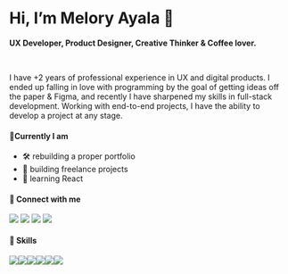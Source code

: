 <h1>Hi, I’m Melory Ayala 👋</h1>

<p><b>UX Developer, Product Designer, Creative Thinker & Coffee lover.</b></p>
<br>


<p>I have +2 years of professional experience in UX and digital products. 
  I ended up falling in love with programming by the goal of getting ideas off the paper & Figma, and recently I have sharpened my skills in full-stack development. 
  Working with end-to-end projects, I have the ability to develop a project at any stage.
<br>
 
<h4>🎯Currently I am</h4>

- 🛠️ rebuilding a proper portfolio
- 🚀 building freelance projects
- 💞️ learning React


<h4>🔌 Connect with me</h4>

[<img src="https://img.shields.io/badge/Gmail-D14836?style=for-the-badge&logo=gmail&logoColor=white" />](mailto:melory.ayala@gamil.com)
[<img src="https://img.shields.io/badge/LinkedIn-0077B5?style=for-the-badge&logo=linkedin&logoColor=white" />](https://www.linkedin.com/in/melory-ayala/)
[<img src="https://img.shields.io/badge/Figma-F24E1E?style=for-the-badge&logo=figma&logoColor=white" />](https://www.figma.com/@meloryayala/)
[<img src="https://img.shields.io/badge/Medium-12100E?style=for-the-badge&logo=medium&logoColor=white" />](https://meloryayala.medium.com/)  

<h4>🧠 Skills</h4>
<div style= "display: flex">
<img src="https://img.shields.io/badge/HTML-239120?style=for-the-badge&logo=html5&logoColor=white" style="displays:inline"/>
<img src="https://img.shields.io/badge/CSS3-1572B6?style=for-the-badge&logo=css3&logoColor=white">
<img src="https://img.shields.io/badge/JavaScript-F7DF1E?style=for-the-badge&logo=javascript&logoColor=black">
<img src="https://img.shields.io/badge/Figma-F24E1E?style=for-the-badge&logo=figma&logoColor=white">
<img src="https://img.shields.io/badge/Sketch-FFB387?style=for-the-badge&logo=sketch&logoColor=black">
<img src="https://img.shields.io/badge/Miro-050038?style=for-the-badge&logo=Miro&logoColor=white">
</div>
<!---
meloryayala/meloryayala is a ✨ special ✨ repository because its `README.md` (this file) appears on your GitHub profile.
You can click the Preview link to take a look at your changes.
- 👀 I’m interested in UX & Programming
- 💞️I’m currently learning JavaScrpt & React
- 📫 How to reach me: melory.ayala@gmail.com --->

